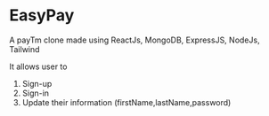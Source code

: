 # EasyPay

A payTm clone made using ReactJs, MongoDB, ExpressJS, NodeJs, Tailwind

It allows user to 
1. Sign-up
2. Sign-in
2. Update their information (firstName,lastName,password)
